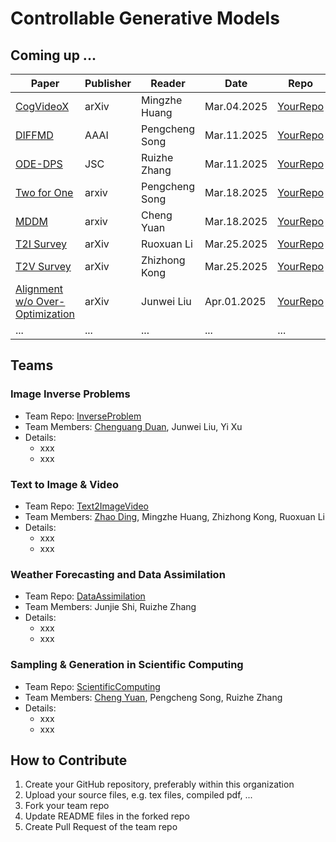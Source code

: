 # Controllable Generative Models

## Coming up ...

| Paper | Publisher | Reader | Date | Repo | Notes | Catagory |
| ----- | --------- | ------ | ---- | ---- | ----- | ---- |
| [CogVideoX](https://arxiv.org/abs/2408.06072) | arXiv | Mingzhe Huang | Mar.04.2025 | [YourRepo](https://link.to.your.repo) | | Text2Video |
| [DIFFMD](https://arxiv.org/abs/2204.08672) | AAAI | Pengcheng Song | Mar.11.2025 | [YourRepo](https://link.to.your.repo) | | Scientific Computing |
| [ODE-DPS](https://link.springer.com/article/10.1007/s10915-025-02790-8) | JSC | Ruizhe Zhang | Mar.11.2025 | [YourRepo](https://link.to.your.repo) | | Scientific Computing |
| [Two for One](https://arxiv.org/abs/2302.00600) | arxiv | Pengcheng Song | Mar.18.2025 | [YourRepo](https://link.to.your.repo)| | Scientific Computing |
| [MDDM](https://arxiv.org/abs/2501.17319) | arxiv | Cheng Yuan | Mar.18.2025 | [YourRepo](https://link.to.your.repo)| | Scientific Computing |
| [T2I Survey](https://arxiv.org/abs/2403.04279) | arXiv | Ruoxuan Li | Mar.25.2025 | [YourRepo](https://link.to.your.repo) | | Text2Image |
| [T2V Survey](https://arxiv.org/abs/2403.05131) | arXiv | Zhizhong Kong | Mar.25.2025 | [YourRepo](https://link.to.your.repo) | | Text2Video |
| [Alignment w/o Over-Optimization](https://arxiv.org/abs/2501.05803v1) | arXiv | Junwei Liu | Apr.01.2025 | [YourRepo](https://link.to.your.repo) | | Inverse Problem |
| ... | ... | ... | ... | ... | ... | ... |

## Teams

### Image Inverse Problems

- Team Repo: [InverseProblem](https://github.com/ControlGM/InverseProblem)
- Team Members: [Chenguang Duan](https://github.com/ChenguangDuan), Junwei Liu, Yi Xu
- Details:
    - xxx
    - xxx

### Text to Image & Video

- Team Repo: [Text2ImageVideo](https://github.com/ControlGM/Text2ImageVideo)
- Team Members: [Zhao Ding](https://github.com/burning489), Mingzhe Huang, Zhizhong Kong, Ruoxuan Li
- Details:
    - xxx
    - xxx

### Weather Forecasting and Data Assimilation

- Team Repo: [DataAssimilation](https://github.com/ControlGM/DataAssimilation)
- Team Members: Junjie Shi, Ruizhe Zhang
- Details:
    - xxx
    - xxx

### Sampling & Generation in Scientific Computing 

- Team Repo: [ScientificComputing](https://github.com/ControlGM/ScientificComputing)
- Team Members: [Cheng Yuan](https://github.com/yc1992412), Pengcheng Song, Ruizhe Zhang
- Details:
    - xxx
    - xxx

## How to Contribute

1. Create your GitHub repository, preferably within this organization
2. Upload your source files, e.g. tex files, compiled pdf, ...
3. Fork your team repo
4. Update README files in the forked repo 
5. Create Pull Request of the team repo
